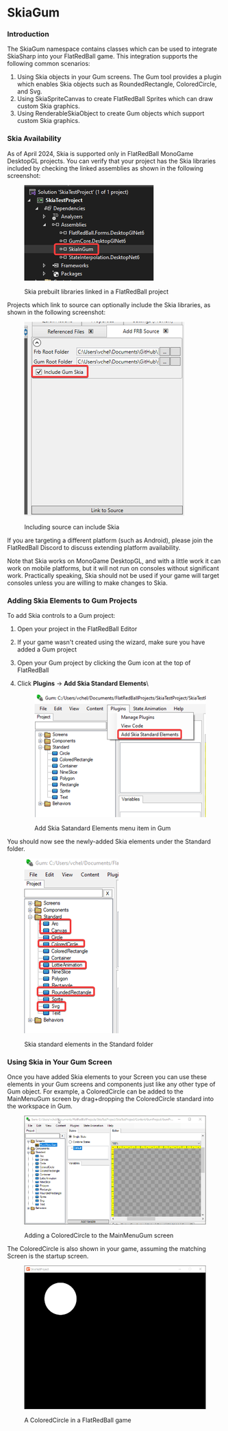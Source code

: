 # SkiaGum

### Introduction

The SkiaGum namespace contains classes which can be used to integrate SkiaSharp into your FlatRedBall game. This integration supports the following common scenarios:

1. Using Skia objects in your Gum screens. The Gum tool provides a plugin which enables Skia objects such as RoundedRectangle, ColoredCircle, and Svg.
2. Using SkiaSpriteCanvas to create FlatRedBall Sprites which can draw custom Skia graphics.
3. Using RenderableSkiaObject to create Gum objects which support custom Skia graphics.

### Skia Availability

As of April 2024, Skia is supported only in FlatRedBall MonoGame DesktopGL projects. You can verify that your project has the Skia libraries included by checking the linked assemblies as shown in the following screenshot:

<figure><img src="../../.gitbook/assets/image (1) (1) (1) (1) (1) (1) (1) (1) (1) (1) (1) (1) (1) (1) (1) (1) (1) (1) (1) (1) (1) (1) (1).png" alt=""><figcaption><p>Skia prebuilt libraries linked in a FlatRedBall project</p></figcaption></figure>

Projects which link to source can optionally include the Skia libraries, as shown in the following screenshot:

<figure><img src="../../.gitbook/assets/image (1) (1) (1) (1) (1) (1) (1) (1) (1) (1) (1) (1) (1) (1) (1) (1) (1) (1) (1) (1) (1) (1) (1) (1).png" alt=""><figcaption><p>Including source can include Skia</p></figcaption></figure>

If you are targeting a different platform (such as Android), please join the FlatRedBall Discord to discuss extending platform availability.

Note that Skia works on MonoGame DesktopGL, and with a little work it can work on mobile platforms, but it will not run on consoles without significant work. Practically speaking, Skia should not be used if your game will target consoles unless you are willing to make changes to Skia.

### Adding Skia Elements to Gum Projects

To add Skia controls to a Gum project:

1. Open your project in the FlatRedBall Editor
2. If your game wasn't created using the wizard, make sure you have added a Gum project
3. Open your Gum project by clicking the Gum icon at the top of FlatRedBall
4.  Click **Plugins** -> **Add Skia Standard Elements**\


    <figure><img src="../../.gitbook/assets/image (112).png" alt=""><figcaption><p>Add Skia Satandard Elements menu item in Gum</p></figcaption></figure>

You should now see the newly-added Skia elements under the Standard folder.

<figure><img src="../../.gitbook/assets/image (113).png" alt=""><figcaption><p>Skia standard elements in the Standard folder</p></figcaption></figure>

### Using Skia in Your Gum Screen

Once you have added Skia elements to your Screen you can use these elements in your Gum screens and components just like any other type of Gum object. For example, a ColoredCircle can be added to the MainMenuGum screen by drag+dropping the ColoredCircle standard into the workspace in Gum.

<figure><img src="../../.gitbook/assets/11_06 31 58.gif" alt=""><figcaption><p>Adding a ColoredCircle to the MainMenuGum screen</p></figcaption></figure>

The ColoredCircle is also shown in your game, assuming the matching Screen is the startup screen.

<figure><img src="../../.gitbook/assets/image (1) (1) (1) (1) (1) (1) (1) (1) (1) (1) (1) (1) (1) (1) (1) (1) (1) (1) (1) (1) (1) (1).png" alt=""><figcaption><p>A ColoredCircle in a FlatRedBall game</p></figcaption></figure>
